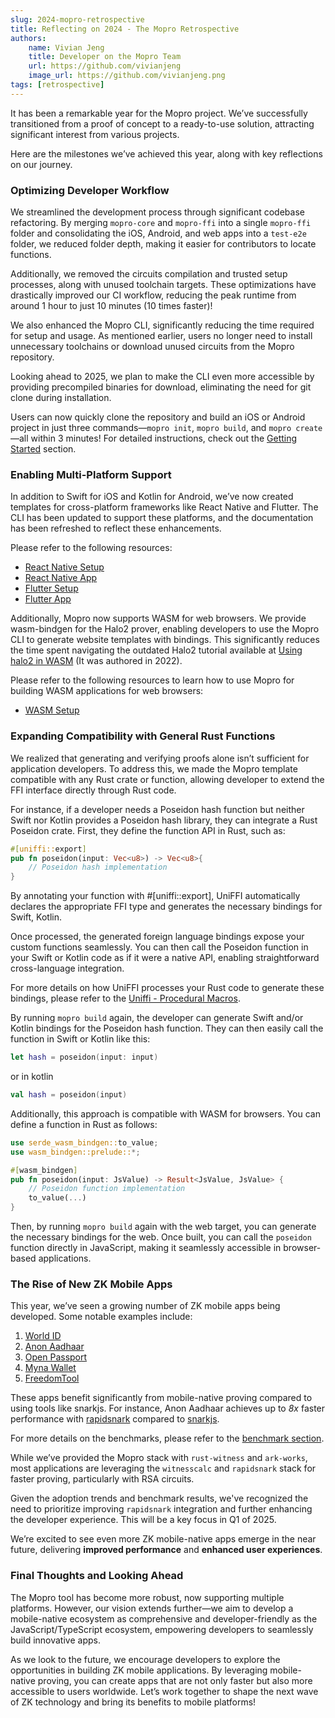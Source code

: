 ```yaml
---
slug: 2024-mopro-retrospective
title: Reflecting on 2024 - The Mopro Retrospective
authors:
    name: Vivian Jeng
    title: Developer on the Mopro Team
    url: https://github.com/vivianjeng
    image_url: https://github.com/vivianjeng.png
tags: [retrospective]
---
```


It has been a remarkable year for the Mopro project. We’ve successfully transitioned from a proof of concept to a ready-to-use solution, attracting significant interest from various projects.

Here are the milestones we’ve achieved this year, along with key reflections on our journey.

### Optimizing Developer Workflow

We streamlined the development process through significant codebase refactoring. By merging `mopro-core` and `mopro-ffi` into a single `mopro-ffi` folder and consolidating the iOS, Android, and web apps into a `test-e2e` folder, we reduced folder depth, making it easier for contributors to locate functions.

Additionally, we removed the circuits compilation and trusted setup processes, along with unused toolchain targets. These optimizations have drastically improved our CI workflow, reducing the peak runtime from around 1 hour to just 10 minutes (10 times faster)!

We also enhanced the Mopro CLI, significantly reducing the time required for setup and usage. As mentioned earlier, users no longer need to install unnecessary toolchains or download unused circuits from the Mopro repository.

Looking ahead to 2025, we plan to make the CLI even more accessible by providing precompiled binaries for download, eliminating the need for git clone during installation.

Users can now quickly clone the repository and build an iOS or Android project in just three commands—`mopro init`, `mopro build`, and `mopro create`—all within 3 minutes! For detailed instructions, check out the [Getting Started](/docs/getting-started) section.

### Enabling Multi-Platform Support

In addition to Swift for iOS and Kotlin for Android, we’ve now created templates for cross-platform frameworks like React Native and Flutter. The CLI has been updated to support these platforms, and the documentation has been refreshed to reflect these enhancements.

Please refer to the following resources:

-   [React Native Setup](/docs/setup/react-native-setup)
-   [React Native App](https://github.com/zkmopro/react-native-app)
-   [Flutter Setup](/docs/setup/flutter-setup)
-   [Flutter App](https://github.com/zkmopro/flutter-app)

Additionally, Mopro now supports WASM for web browsers. We provide wasm-bindgen for the Halo2 prover, enabling developers to use the Mopro CLI to generate website templates with bindings. This significantly reduces the time spent navigating the outdated Halo2 tutorial available at [Using halo2 in WASM](https://zcash.github.io/halo2/user/wasm-port.html) (It was authored in 2022).

Please refer to the following resources to learn how to use Mopro for building WASM applications for web browsers:

-   [WASM Setup](/docs/setup/web-wasm-setup)

### Expanding Compatibility with General Rust Functions

We realized that generating and verifying proofs alone isn’t sufficient for application developers. To address this, we made the Mopro template compatible with any Rust crate or function, allowing developer to extend the FFI interface directly through Rust code.

For instance, if a developer needs a Poseidon hash function but neither Swift nor Kotlin provides a Poseidon hash library, they can integrate a Rust Poseidon crate. First, they define the function API in Rust, such as:

```rust
#[uniffi::export]
pub fn poseidon(input: Vec<u8>) -> Vec<u8>{
    // Poseidon hash implementation
}
```

By annotating your function with #[uniffi::export], UniFFI automatically declares the appropriate FFI type and generates the necessary bindings for Swift, Kotlin. 

Once processed, the generated foreign language bindings expose your custom functions seamlessly. You can then call the Poseidon function in your Swift or Kotlin code as if it were a native API, enabling straightforward cross-language integration.

For more details on how UniFFI processes your Rust code to generate these bindings, please refer to the [Uniffi - Procedural Macros](https://mozilla.github.io/uniffi-rs/latest/proc_macro/index.html).

By running `mopro build` again, the developer can generate Swift and/or Kotlin bindings for the Poseidon hash function. They can then easily call the function in Swift or Kotlin like this:

```swift
let hash = poseidon(input: input)
```

or in kotlin

```kotlin
val hash = poseidon(input)
```

Additionally, this approach is compatible with WASM for browsers. You can define a function in Rust as follows:

```rust
use serde_wasm_bindgen::to_value;
use wasm_bindgen::prelude::*;

#[wasm_bindgen]
pub fn poseidon(input: JsValue) -> Result<JsValue, JsValue> {
    // Poseidon function implementation
    to_value(...)
}
```

Then, by running `mopro build` again with the web target, you can generate the necessary bindings for the web. Once built, you can call the `poseidon` function directly in JavaScript, making it seamlessly accessible in browser-based applications.

### The Rise of New ZK Mobile Apps

This year, we’ve seen a growing number of ZK mobile apps being developed. Some notable examples include:

1. [World ID](https://github.com/worldcoin/idkit-swift)
2. [Anon Aadhaar](https://github.com/anon-aadhaar/anon-aadhaar-react-native)
3. [Open Passport](https://github.com/zk-passport/openpassport)
4. [Myna Wallet](https://github.com/mynawallet)
5. [FreedomTool](https://github.com/rarimo/FreedomTool)

These apps benefit significantly from mobile-native proving compared to using tools like snarkjs. For instance, Anon Aadhaar achieves up to _8x_ faster performance with [rapidsnark](https://github.com/iden3/rapidsnark) compared to [snarkjs](https://github.com/iden3/snarkjs).

For more details on the benchmarks, please refer to the [benchmark section](/docs/performance).

While we’ve provided the Mopro stack with `rust-witness` and `ark-works`, most applications are leveraging the `witnesscalc` and `rapidsnark` stack for faster proving, particularly with RSA circuits.

Given the adoption trends and benchmark results, we've recognized the need to prioritize improving `rapidsnark` integration and further enhancing the developer experience. This will be a key focus in Q1 of 2025.

We’re excited to see even more ZK mobile-native apps emerge in the near future, delivering **improved performance** and **enhanced user experiences**.

### Final Thoughts and Looking Ahead

The Mopro tool has become more robust, now supporting multiple platforms. However, our vision extends further—we aim to develop a mobile-native ecosystem as comprehensive and developer-friendly as the JavaScript/TypeScript ecosystem, empowering developers to seamlessly build innovative apps.

As we look to the future, we encourage developers to explore the opportunities in building ZK mobile applications. By leveraging mobile-native proving, you can create apps that are not only faster but also more accessible to users worldwide. Let’s work together to shape the next wave of ZK technology and bring its benefits to mobile platforms!
